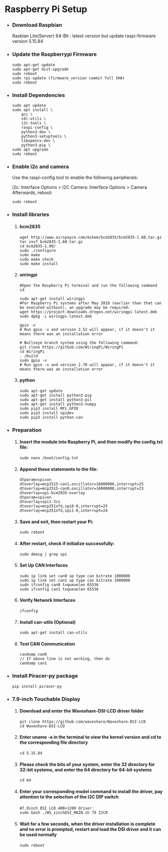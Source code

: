 # Raspberry Pi Setup

- ### Download Raspbian
    Rasbian Lite(Server) 64-Bit : latest version but update raspi-firmware version 5.15.84

- ### Update the Raspberrypi Firmware
    ```
    sudo apt-get update
    sudo apt-get dist-upgrade
    sudo reboot
    sudo rpi-update (firmware_version commit full SHA)
    sudo reboot
    ```

- ### Install Dependencies
    ```
    sudo apt update
    sudo apt install \
        gcc \
        v4l-utils \
        i2c-tools \
        raspi-config \
        python3-dev \
        python3-setuptools \
        libopencv-dev \
        python3-pip \
    sudo apt upgrade
    sudo reboot
    ```

- ### Enable i2c and camera
    Use the raspi-config tool to enable the following peripherals:

    i2c: Interface Options > I2C
    Camera: Interface Options > Camera
    Afterwards, reboot:
    ```
    sudo reboot
    ```

- ### Install libraries
    1. #### bcm2835
        ``` 
        wget http://www.airspayce.com/mikem/bcm2835/bcm2835-1.60.tar.gz
        tar zxvf bcm2835-1.60.tar.gz
        cd bcm2835-1.60/
        sudo ./configure
        sudo make
        sudo make check
        sudo make install
        ```

    1. #### wiringpi
        ```
        #Open the Raspberry Pi terminal and run the following command
        cd
        
        sudo apt-get install wiringpi
        #For Raspberry Pi systems after May 2019 (earlier than that can be executed without), an upgrade may be required:
        wget https://project-downloads.drogon.net/wiringpi-latest.deb
        sudo dpkg -i wiringpi-latest.deb

        gpio -v
        # Run gpio -v and version 2.52 will appear, if it doesn't it means there was an installation error

        # Bullseye branch system using the following command:
        git clone https://github.com/WiringPi/WiringPi
        cd WiringPi
        . /build
        sudo gpio -v
        # Run gpio -v and version 2.70 will appear, if it doesn't it means there was an installation error
        ```

    1. #### python
        ```
        sudo apt-get update
        sudo apt-get install python3-pip
        sudo apt-get install python3-pil
        sudo apt-get install python3-numpy
        sudo pip3 install RPi.GPIO
        sudo pip3 install spidev
        sudo pip3 install python-can
        ```

- ### Preparation
    1. #### Insert the module into Raspberry Pi, and then modify the config.txt file:
        ```
        sudo nano /boot/config.txt
        ```

    1. #### Append these statements to the file:
        ```
        dtparam=spi=on
        dtoverlay=mcp2515-can1,oscillator=16000000,interrupt=25
        dtoverlay=mcp2515-can0,oscillator=16000000,interrupt=23
        dtoverlay=spi-bcm2835-overlay
        dtparam=spi=on
        dtoverlay=spi1-3cs
        dtoverlay=mcp251xfd,spi0-0,interrupt=25
        dtoverlay=mcp251xfd,spi1-0,interrupt=24
        ```

    1. #### Save and exit, then restart your Pi:
        ```
        sudo reboot
        ```

    1. #### After restart, check if initialize successfully:
        ```
        sudo dmesg | grep spi
        ```
    
    1. #### Set Up CAN Interfaces
        ```
        sudo ip link set can0 up type can bitrate 1000000
        sudo ip link set can1 up type can bitrate 1000000
        sudo ifconfig can0 txqueuelen 65536
        sudo ifconfig can1 txqueuelen 65536
        ```
    
    1. #### Verify Network Interfaces
    
        ```
        ifconfig
        ```
    
    1. #### Install can-utils (Optional)
    
        ```
        sudo apt-get install can-utils
        ```
    
    1. #### Test CAN Communication
    
        ```
        candump can0
        // If above line is not working, then do
        candump can1
        ```

- ### Install Piracer-py package
    ```
    pip install piracer-py
    ```

- ### 7.9-inch Touchable Display

    1. #### Download and enter the Waveshare-DSI-LCD driver folder

        ``` 
        git clone https://github.com/waveshare/Waveshare-DSI-LCD
        cd Waveshare-DSI-LCD
        ```

    1. #### Enter uname -a in the terminal to view the kernel version and cd to the corresponding file directory

        ```
        cd 5.15.84
        ```

    1. #### Please check the bits of your system, enter the 32 directory for 32-bit systems, and enter the 64 directory for 64-bit systems

        ```
        cd 64
        ```

    1. #### Enter your corresponding model command to install the driver, pay attention to the selection of the I2C DIP switch

        ```
        #7.9inch DSI LCD 400×1280 driver：
        sudo bash ./WS_xinchDSI_MAIN.sh 79 I2C0
        ```

    1. #### Wait for a few seconds, when the driver installation is complete and no error is prompted, restart and load the DSI driver and it can be used normally

        ```
        sudo reboot
        ```
